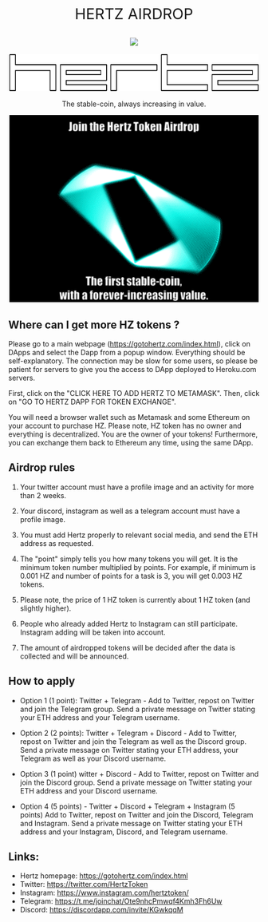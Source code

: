 
<p align="center" style="font-size: 30px;">HERTZ AIRDROP</p>


<p align="center">
  <img src="http://gotohertz.com/img/underline.png" width="100">  
</p>

<p align="center">
  <img src="https://raw.githubusercontent.com/olejardamir/Hertz/master/mainWebPage/img/letters.png" width="500" title="Letters">  
</p>
<p align="center">The stable-coin, always increasing in value.</p>


<p align="center">
  <img src="https://raw.githubusercontent.com/olejardamir/Hertz/master/airdrop_1/AIRDROP.gif" width="500" title="Letters">  
</p>



## Where can I get more HZ tokens ?
Please go to a main webpage (https://gotohertz.com/index.html), click on DApps and select the Dapp from a popup window. Everything should be self-explanatory. The connection may be slow for some users, so please be patient for servers to give you the access to DApp deployed to Heroku.com servers. 

First, click on the "CLICK HERE TO ADD HERTZ TO METAMASK". Then, click on "GO TO HERTZ DAPP FOR TOKEN EXCHANGE".

You will need a browser wallet such as Metamask and some Ethereum on your account to purchase HZ. Please note, HZ token has no owner and everything is decentralized. You are the owner of your tokens! Furthermore, you can exchange them back to Ethereum any time, using the same DApp.


## Airdrop rules
1. Your twitter account must have a profile image and an activity for more than 2 weeks.

2. Your discord, instagram as well as a telegram account must have a profile image.

3. You must add Hertz properly to relevant social media, and send the ETH address as requested.

4. The "point" simply tells you how many tokens you will get. It is the minimum token number multiplied by points. For example, if minimum is 0.001 HZ and number of points for a task is 3, you will get 0.003 HZ tokens.

5. Please note, the price of 1 HZ token is currently about 1 HZ token (and slightly higher).

6. People who already added Hertz to Instagram can still participate. Instagram adding will be taken into account.

7. The amount of airdropped tokens will be decided after the data is collected and will be announced.


## How to apply

- Option 1 (1 point): Twitter + Telegram - Add to Twitter, repost on Twitter and join the Telegram group. Send a private message on Twitter stating your ETH address and your Telegram username.

- Option 2 (2 points): Twitter + Telegram + Discord - Add to Twitter, repost on Twitter and join the Telegram as well as the Discord group. Send a private message on Twitter stating your ETH address, your Telegram as well as your Discord username.

- Option 3  (1 point) witter + Discord -  Add to Twitter, repost on Twitter and join the Discord group. Send a private message on Twitter stating your ETH address and your Discord username.

- Option 4 (5 points) - Twitter + Discord + Telegram + Instagram (5 points) Add to Twitter, repost on Twitter and join the Discord, Telegram and Instagram. Send a private message on Twitter stating your ETH address and your Instagram, Discord, and Telegram username.



## Links:
- Hertz homepage: https://gotohertz.com/index.html
- Twitter: https://twitter.com/HertzToken
- Instagram: https://www.instagram.com/hertztoken/
- Telegram: https://t.me/joinchat/Ote9nhcPmwqf4Kmh3Fh6Uw
- Discord: https://discordapp.com/invite/KGwkqqM
